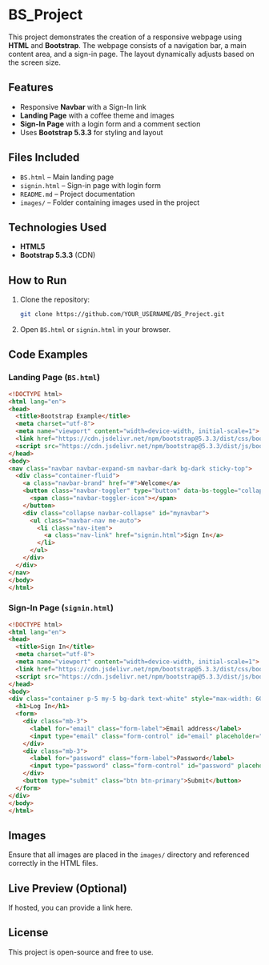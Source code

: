 # BS_Project

This project demonstrates the creation of a responsive webpage using **HTML** and **Bootstrap**. The webpage consists of a navigation bar, a main content area, and a sign-in page. The layout dynamically adjusts based on the screen size.

## Features
- Responsive **Navbar** with a Sign-In link
- **Landing Page** with a coffee theme and images
- **Sign-In Page** with a login form and a comment section
- Uses **Bootstrap 5.3.3** for styling and layout

## Files Included
- `BS.html` – Main landing page
- `signin.html` – Sign-in page with login form
- `README.md` – Project documentation
- `images/` – Folder containing images used in the project

## Technologies Used
- **HTML5**
- **Bootstrap 5.3.3** (CDN)

## How to Run
1. Clone the repository:
   ```bash
   git clone https://github.com/YOUR_USERNAME/BS_Project.git
   ```
2. Open `BS.html` or `signin.html` in your browser.

## Code Examples
### **Landing Page (`BS.html`)**
```html
<!DOCTYPE html>
<html lang="en">
<head>
  <title>Bootstrap Example</title>
  <meta charset="utf-8">
  <meta name="viewport" content="width=device-width, initial-scale=1">
  <link href="https://cdn.jsdelivr.net/npm/bootstrap@5.3.3/dist/css/bootstrap.min.css" rel="stylesheet">
  <script src="https://cdn.jsdelivr.net/npm/bootstrap@5.3.3/dist/js/bootstrap.bundle.min.js"></script>
</head>
<body>
<nav class="navbar navbar-expand-sm navbar-dark bg-dark sticky-top">
  <div class="container-fluid">
    <a class="navbar-brand" href="#">Welcome</a>
    <button class="navbar-toggler" type="button" data-bs-toggle="collapse" data-bs-target="#mynavbar">
      <span class="navbar-toggler-icon"></span>
    </button>
    <div class="collapse navbar-collapse" id="mynavbar">
      <ul class="navbar-nav me-auto">
        <li class="nav-item">
          <a class="nav-link" href="signin.html">Sign In</a>
        </li>
      </ul>
    </div>
  </div>
</nav>
</body>
</html>
```

### **Sign-In Page (`signin.html`)**
```html
<!DOCTYPE html>
<html lang="en">
<head>
  <title>Sign In</title>
  <meta charset="utf-8">
  <meta name="viewport" content="width=device-width, initial-scale=1">
  <link href="https://cdn.jsdelivr.net/npm/bootstrap@5.3.3/dist/css/bootstrap.min.css" rel="stylesheet">
  <script src="https://cdn.jsdelivr.net/npm/bootstrap@5.3.3/dist/js/bootstrap.bundle.min.js"></script>
</head>
<body>
<div class="container p-5 my-5 bg-dark text-white" style="max-width: 600px;">
  <h1>Log In</h1>
  <form>
    <div class="mb-3">
      <label for="email" class="form-label">Email address</label>
      <input type="email" class="form-control" id="email" placeholder="Enter email">
    </div>
    <div class="mb-3">
      <label for="password" class="form-label">Password</label>
      <input type="password" class="form-control" id="password" placeholder="Enter password">
    </div>
    <button type="submit" class="btn btn-primary">Submit</button>
  </form>
</div>
</body>
</html>
```

## Images
Ensure that all images are placed in the `images/` directory and referenced correctly in the HTML files.

## Live Preview (Optional)
If hosted, you can provide a link here.

## License
This project is open-source and free to use.
